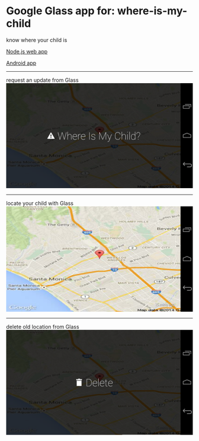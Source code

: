 Google Glass app for: where-is-my-child
=============
 
know where your child is

[Node.js web app](https://github.com/cooltoast/internet-where-is-my-child)

[Android app](https://github.com/cooltoast/where-is-my-child)

***
request an update from Glass
![](https://github.com/cooltoast/glass-where-is-my-child/blob/master/whereismychild1.png "request an update")
***
locate your child with Glass
![](https://github.com/cooltoast/glass-where-is-my-child/blob/master/whereismychild3.png "locate your child")
***
delete old location from Glass
![](https://github.com/cooltoast/glass-where-is-my-child/blob/master/whereismychild2.png "delete old location")
